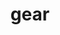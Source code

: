 ---
category: 4-letters
denotation: null
name: gear
reference_link: https://www.etymonline.com/word/gear
root_language: null
root_name: null
title: gear
type: free
word_sums:
- respelling: gear
  sum: 'Gear + '
---
